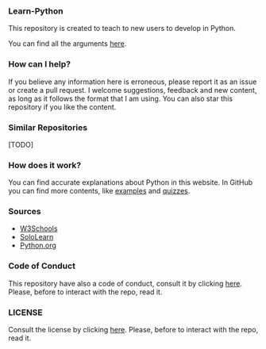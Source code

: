 ### Learn-Python
This repository is created to teach to new users to develop 
in Python. 

You can find all the arguments [here](https://fededev01.github.io/Learn-Python/ch00_summary).


### How can I help?

If you believe any information here is erroneous, please report it as an issue or create a pull request. 
I welcome suggestions, feedback and new content, as long as it follows the format that I am using. 
You can also star this repository if you like the content.

### Similar Repositories 

[TODO]


### How does it work?

You can find accurate explanations about Python in this website. In GitHub you can find more contents, like [examples](https://github.com/fededev01/Learn-Python/tree/master/examples) and [quizzes](https://github.com/fededev01/Learn-Python/tree/master/quizzes).

### Sources

- [W3Schools](https://www.w3schools.com/python/default.asp)
- [SoloLearn](https://www.sololearn.com/learning/1073)
- [Python.org](https://www.python.org/doc/)

### Code of Conduct

This repository have also a code of conduct, consult it by clicking [here](https://github.com/fededev01/Learn-Python/blob/master/CODE_OF_CONDUCT.md).
Please, before to interact with the repo, read it.

### LICENSE
Consult the license by clicking [here](https://github.com/fededev01/Learn-Python/blob/master/LICENSE).
Please, before to interact with the repo, read it.

